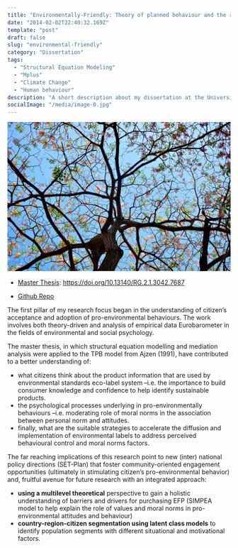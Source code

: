 ```yaml
---
title: "Environmentally-Friendly: Theory of planned behaviour and the role of moral norm."
date: "2014-02-02T22:40:32.169Z"
template: "post"
draft: false
slug: "environmental-friendly"
category: "Dissertation"
tags:
  - "Structural Equation Modeling"
  - "Mplus"
  - "Climate Change"
  - "Human behaviour"
description: "A short description about my dissertation at the University of Manchester (UK)."
socialImage: "/media/image-0.jpg"
---
```

![Nulla faucibus vestibulum eros in tempus. Vestibulum tempor imperdiet velit nec dapibus](/media/image-0.jpg)


* [Master Thesis](https://doi.org/10.13140/RG.2.1.3042.7687): https://doi.org/10.13140/RG.2.1.3042.7687

* [Github Repo](https://github.com/carlosug/green-behaviour)

The first pillar of my research focus began in the understanding of citizen’s acceptance and adoption of pro-environmental behaviours. The work involves both theory-driven and analysis of empirical data Eurobarometer in the fields of environmental and social psychology.

The master thesis, in which structural equation modelling and mediation analysis were applied to the TPB model from Ajzen (1991), have contributed to a better understanding of:

* what citizens think about the product information that are used by environmental standards eco-label system –i.e. the importance to build consumer knowledge and confidence to help identify sustainable products.
* the psychological processes underlying in pro-environmentally behaviours –i.e. moderating role of moral norms in the association between personal norm and attitudes.
* finally, what are the suitable strategies to accelerate the diffusion and implementation of environmental labels to address perceived behavioural control and moral norms factors.

The far reaching implications of this research point to new (inter) national policy directions (SET-Plan) that foster community-oriented engagement opportunities (ultimately in stimulating citizen’s pro-environmental behavior) and, fruitful avenue for future research with an integrated approach:

+ **using a multilevel theoretical** perspective to gain a holistic understanding of barriers and drivers for purchasing EFP (SIMPEA model to help explain the role of values and moral norms in pro-environmental attitudes and behaviour)
+ **country-region-citizen segmentation using latent class models** to identify population segments with different situational and motivational factors.

